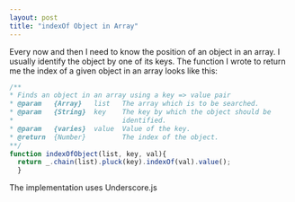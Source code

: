 ```yaml
---
layout: post
title: "indexOf Object in Array"
---
```


Every now and then I need to know the position of an object in an array.
I usually identify the object by one of its keys. The function I wrote
to return me the index of a given object in an array looks like this:

```javascript
/**
* Finds an object in an array using a key => value pair
* @param   {Array}   list   The array which is to be searched.
* @param   {String}  key    The key by which the object should be
*                           identified.
* @param   {varies}  value  Value of the key.
* @return  {Number}         The index of the object.
**/
function indexOfObject(list, key, val){
  return _.chain(list).pluck(key).indexOf(val).value();
  }
```

The implementation uses Underscore.js
